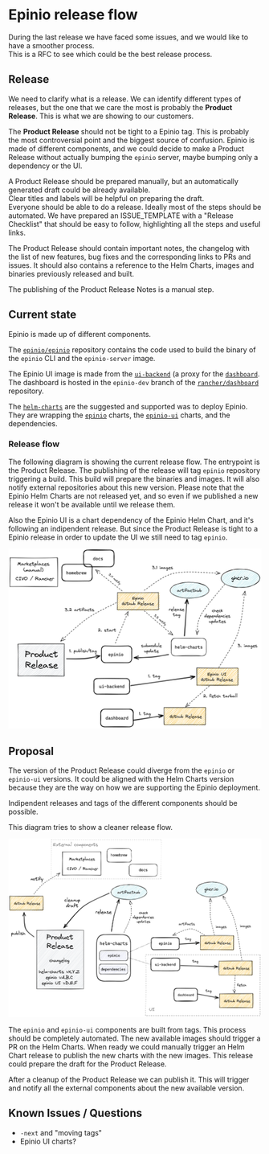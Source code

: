 # Epinio release flow

During the last release we have faced some issues, and we would like to have a smoother process.  
This is a RFC to see which could be the best release process.

## Release

We need to clarify what is a release. We can identify different types of releases, but the one that we care the most is probably the **Product Release**. This is what we are showing to our customers.

The **Product Release** should not be tight to a Epinio tag. This is probably the most controversial point and the biggest source of confusion. Epinio is made of different components, and we could decide to make a Product Release without actually bumping the `epinio` server, maybe bumping only a dependency or the UI.

A Product Release should be prepared manually, but an automatically generated draft could be already available.  
Clear titles and labels will be helpful on preparing the draft.  
Everyone should be able to do a release. Ideally most of the steps should be automated. We have prepared an ISSUE_TEMPLATE with a "Release Checklist" that should be easy to follow, highlighting all the steps and useful links.

The Product Release should contain important notes, the changelog with the list of new features, bug fixes and the corresponding links to PRs and issues.
It should also contains a reference to the Helm Charts, images and binaries previously released and built.

The publishing of the Product Release Notes is a manual step.  


## Current state

Epinio is made up of different components.

The [`epinio/epinio`](https://github.com/epinio/epinio) repository contains the code used to build the binary of the `epinio` CLI and the `epinio-server` image.

The Epinio UI image is made from the [`ui-backend`](https://github.com/epinio/ui-backend) (a proxy for the [`dashboard`](https://github.com/epinio/ui). The dashboard is hosted in the `epinio-dev` branch of the [`rancher/dashboard`](https://github.com/rancher/dashboard) repository.

The [`helm-charts`](https://github.com/epinio/helm-charts) are the suggested and supported was to deploy Epinio. They are wrapping the [`epinio`](https://artifacthub.io/packages/helm/epinio/epinio) charts, the [`epinio-ui`](https://artifacthub.io/packages/helm/epinio/epinio-ui) charts, and the dependencies.


### Release flow

The following diagram is showing the current release flow. The entrypoint is the Product Release. The publishing of the release will tag `epinio` repository triggering a build. This build will prepare the binaries and images. It will also notify external repositories about this new version. Please note that the Epinio Helm Charts are not released yet, and so even if we published a new release it won't be available until we release them.  

Also the Epinio UI is a chart dependency of the Epinio Helm Chart, and it's following an indipendent release. But since the Product Release is tight to a Epinio release in order to update the UI we still need to tag `epinio`.

![current-release](current-release.png)


## Proposal

The version of the Product Release could diverge from the `epinio` or `epinio-ui` versions. It could be aligned with the Helm Charts version because they are the way on how we are supporting the Epinio deployment.

Indipendent releases and tags of the different components should be possible.

This diagram tries to show a cleaner release flow.

![future-release](future-release.png)

The `epinio` and `epinio-ui` components are built from tags. This process should be completely automated. The new available images should trigger a PR on the Helm Charts. When ready we could manually trigger an Helm Chart release to publish the new charts with the new images. This release could prepare the draft for the Product Release.

After a cleanup of the Product Release we can publish it. This will trigger and notify all the external components about the new available version.

## Known Issues / Questions

- `-next` and "moving tags"
- Epinio UI charts?
